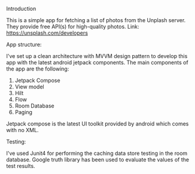 


Introduction

This is a simple app for fetching a list of photos from the Unplash server. They provide free API(s) for high-quality photos.
Link: https://unsplash.com/developers

App structure:

I've set up a clean architecture with MVVM design pattern to develop this app with the latest android jetpack components.
The main components of the app are the following:

1. Jetpack Compose
2. View model
3. Hilt
4. Flow
5. Room Database
6. Paging

Jetpack compose is the latest UI toolkit provided by android which comes with no XML.

Testing:

I've used Junit4 for performing the caching data store testing in the room database.
Google truth library has been used to evaluate the values of the test results.

